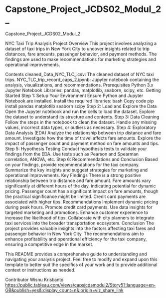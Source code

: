 # Capstone_Project_JCDS02_Modul_2_
 Capstone_Project_JCDS02_Modul_2

NYC Taxi Trip Analysis Project
Overview
This project involves analyzing a dataset of taxi trips in New York City to uncover insights related to trip distances, fare amounts, passenger behavior, and payment methods. The findings are used to make recommendations for marketing strategies and operational improvements.

Contents
cleaned_Data_NYC_TLC_.csv: The cleaned dataset of NYC taxi trips.
NYC_TLC_trip_record_caps_2.ipynb: Jupyter notebook containing the analysis, visualizations, and recommendations.
Prerequisites
Python 3.x
Jupyter Notebook
Libraries: pandas, matplotlib, seaborn, scipy, etc.
Getting Started
Step 1: Setup Your Environment
Ensure Python and Jupyter Notebook are installed.
Install the required libraries:
bash
Copy code
pip install pandas matplotlib seaborn scipy
Step 2: Load and Explore the Data
Open the Jupyter notebook and run the cells to load the dataset.
Explore the dataset to understand its structure and contents.
Step 3: Data Cleaning
Follow the steps in the notebook to clean the dataset.
Handle any missing values, incorrect data types, or outliers as necessary.
Step 4: Exploratory Data Analysis (EDA)
Analyze the relationship between trip distance and fare amount.
Investigate how the time of travel affects fare amounts.
Explore the impact of passenger count and payment method on fare amounts and tips.
Step 5: Hypothesis Testing
Conduct hypothesis tests to validate your findings from the EDA.
Use tests such as Pearson and Spearman correlation, ANOVA, etc.
Step 6: Recommendations and Conclusion
Based on your findings, provide recommendations for the taxi company.
Summarize the key insights and suggest strategies for marketing and operational improvements.
Key Findings
There is a strong positive relationship between trip distance and fare amount.
Fare amounts vary significantly at different hours of the day, indicating potential for dynamic pricing.
Passenger count has a significant impact on fare amounts, though the practical significance might be limited.
Credit card payments are associated with higher tips.
Recommendations
Implement dynamic pricing during peak hours.
Promote credit card payments.
Use data insights for targeted marketing and promotions.
Enhance customer experience to increase the likelihood of tips.
Collaborate with city planners to integrate taxi services into the broader transportation ecosystem.
Conclusion
The project provides valuable insights into the factors affecting taxi fares and passenger behavior in New York City. The recommendations aim to enhance profitability and operational efficiency for the taxi company, ensuring a competitive edge in the market.

This README provides a comprehensive guide to understanding and navigating your analysis project. Feel free to modify and expand upon this template to better suit the specifics of your work and to provide additional context or instructions as needed.

Contributor Wisnu Kristianto 
https://public.tableau.com/views/capsjcdsmodul2/Story5?:language=en-GB&publish=yes&:display_count=n&:origin=viz_share_link
